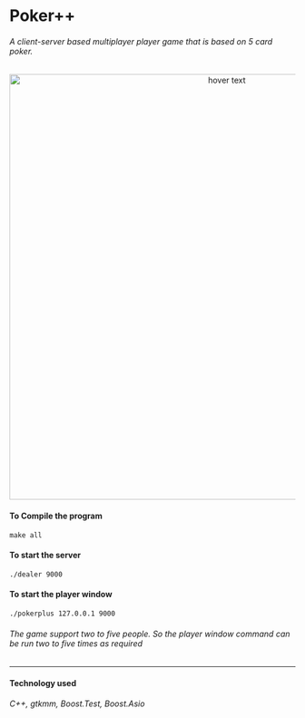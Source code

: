 # Poker++
###### A client-server based multiplayer player game that is based on 5 card poker.
<p align="center">
  <img src="https://github.com/bivek520/PokerPlus/blob/master/Poker%2B%2B_user_interface.png" width="750" title="hover text">
</p>

#### To Compile the program
```console
make all
```
#### To start the server
```console
./dealer 9000
```
#### To start the player window
```console
./pokerplus 127.0.0.1 9000
```
###### The game support two to five people. So the player window command can be run two to five times as required
------------


#### Technology used
###### C++, gtkmm, Boost.Test, Boost.Asio
